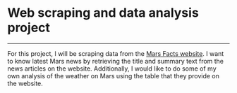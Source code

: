 # Web scraping and data analysis project
---
For this project, I will be scraping data from the [Mars Facts website](https://static.bc-edx.com/data/web/mars_facts/temperature.html). I want to know latest Mars news by retrieving the title and summary text from the news articles on the website. Additionally, I would like to do some of my own analysis of the weather on Mars using the table that they provide on the website. 